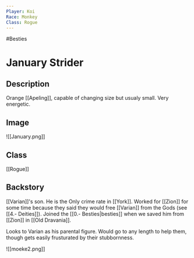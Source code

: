 ```yaml
---
Player: Koi
Race: Monkey
Class: Rogue
---
```

#Besties
# January Strider
## Description
Orange [[Apeling]], capable of changing size but usualy small. Very energetic.
## Image
![[January.png]]
## Class
[[Rogue]]
## Backstory
[[Varian]]'s son. He is the Only crime rate in [[York]]. Worked for [[Zion]] for some time because they said they would free [[Varian]] from the Gods (see [[4.- Deities]]). Joined the [[0.- Besties|besties]] when we saved him from [[Zion]] in [[Old Dravania]]. 

Looks to Varian as his parental figure. Would go to any length to help them, though gets easily frusturated by their stubbornness.

![[moeke2.png]]